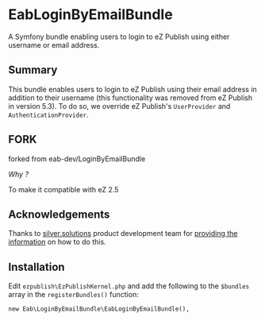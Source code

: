 EabLoginByEmailBundle
=====================

A Symfony bundle enabling users to login to eZ Publish using either username or email address.

Summary
-------

This bundle enables users to login to eZ Publish using their email address in addition
to their username (this functionality was removed from eZ Publish in version 5.3).
To do so, we override eZ Publish's `UserProvider` and `AuthenticationProvider`.


FORK
----

forked from eab-dev/LoginByEmailBundle

*Why ?*

To make it compatible with eZ 2.5

Acknowledgements
----------------

Thanks to [silver.solutions](http://silversolutions.de) product development team
for [providing the information](http://blog.silversolutions.de/2014/07/ezpublish/extend-ez-5-3-login-email)
on how to do this.

Installation
------------

Edit `ezpublish\EzPublishKernel.php` and add the following to the `$bundles` array in the `registerBundles()` function:

```
new Eab\LoginByEmailBundle\EabLoginByEmailBundle(),
```
